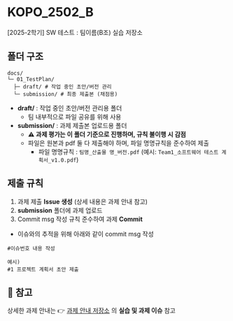 # KOPO_2502_B
[2025-2학기] SW 테스트 : 팀이름(B조) 실습 저장소



## 폴더 구조
```
docs/
└─ 01_TestPlan/
  ├─ draft/ # 작업 중인 초안/버전 관리
  └─ submission/ # 최종 제출본 (채점용)
```

- **draft/** : 작업 중인 초안/버전 관리용 폴더
  - 팀 내부적으로 파일 공유를 위해 사용  
- **submission/**  : 과제 제출본 업로드용 폴더
  - **⚠️ 과제 평가는 이 폴더 기준으로 진행하며, 규칙 불이행 시 감점**
  - 파일은 원본과 pdf 둘 다 제출해야 하며, 파일 명명규칙을 준수하여 제출
    - 파일 명명규칙 : `팀명_산출물 명_버전.pdf`   (예시: `Team1_소프트웨어 테스트 계획서_v1.0.pdf`)


## 제출 규칙
1. 과제 제출 **Issue 생성** (상세 내용은 과제 안내 참고)
2. **submission** 폴더에 과제 업로드
3. Commit msg 작성 규칙 준수하여 과제 **Commit**
  * 이슈와의 추적을 위해 아래와 같이 commit msg 작성
```
#이슈번호 내용 작성

예시)
#1 프로젝트 계획서 초안 제출
```

## 📌 참고
상세한 과제 안내는
👉 [과제 안내 저장소](https://github.com/s-eunbi-kim/KOPO-2502-SwTest_HighTech) 의 **실습 및 과제 이슈** 참고
